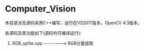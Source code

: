 # Computer_Vision

本目录涉及源码采用C++编写，运行在VS2017版本，OpenCV 4.3版本。

各源码及其功能如下(源码均可编译运行):
   
1. RGB_splite.cpp ---------> RGB分量提取




